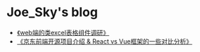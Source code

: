# Joe_Sky's blog

* [《web端的类excel表格组件调研》](https://github.com/joe-sky/blog/issues/1)
* [《京东前端开源项目介绍 & React vs Vue框架的一些对比分析》](https://github.com/joe-sky/blog/issues/2)
